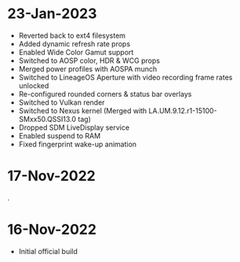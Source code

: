 # 23-Jan-2023
- Reverted back to ext4 filesystem
- Added dynamic refresh rate props
- Enabled Wide Color Gamut support
- Switched to AOSP color, HDR & WCG props
- Merged power profiles with AOSPA munch
- Switched to LineageOS Aperture with video recording frame rates unlocked
- Re-configured rounded corners & status bar overlays
- Switched to Vulkan render
- Switched to Nexus kernel (Merged with LA.UM.9.12.r1-15100-SMxx50.QSSI13.0 tag)
- Dropped SDM LiveDisplay service
- Enabled suspend to RAM
- Fixed fingerprint wake-up animation

# 17-Nov-2022
.

# 16-Nov-2022
- Initial official build


